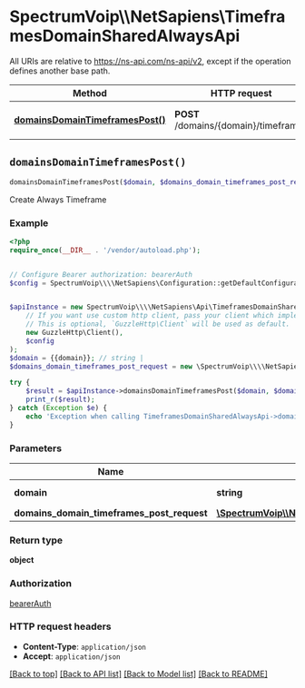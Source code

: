 # SpectrumVoip\\\\NetSapiens\TimeframesDomainSharedAlwaysApi

All URIs are relative to https://ns-api.com/ns-api/v2, except if the operation defines another base path.

| Method | HTTP request | Description |
| ------------- | ------------- | ------------- |
| [**domainsDomainTimeframesPost()**](TimeframesDomainSharedAlwaysApi.md#domainsDomainTimeframesPost) | **POST** /domains/{domain}/timeframes | Create Always Timeframe |


## `domainsDomainTimeframesPost()`

```php
domainsDomainTimeframesPost($domain, $domains_domain_timeframes_post_request): object
```

Create Always Timeframe



### Example

```php
<?php
require_once(__DIR__ . '/vendor/autoload.php');


// Configure Bearer authorization: bearerAuth
$config = SpectrumVoip\\\\NetSapiens\Configuration::getDefaultConfiguration()->setAccessToken('YOUR_ACCESS_TOKEN');


$apiInstance = new SpectrumVoip\\\\NetSapiens\Api\TimeframesDomainSharedAlwaysApi(
    // If you want use custom http client, pass your client which implements `GuzzleHttp\ClientInterface`.
    // This is optional, `GuzzleHttp\Client` will be used as default.
    new GuzzleHttp\Client(),
    $config
);
$domain = {{domain}}; // string | 
$domains_domain_timeframes_post_request = new \SpectrumVoip\\\\NetSapiens\Model\DomainsDomainTimeframesPostRequest(); // \SpectrumVoip\\\\NetSapiens\Model\DomainsDomainTimeframesPostRequest

try {
    $result = $apiInstance->domainsDomainTimeframesPost($domain, $domains_domain_timeframes_post_request);
    print_r($result);
} catch (Exception $e) {
    echo 'Exception when calling TimeframesDomainSharedAlwaysApi->domainsDomainTimeframesPost: ', $e->getMessage(), PHP_EOL;
}
```

### Parameters

| Name | Type | Description  | Notes |
| ------------- | ------------- | ------------- | ------------- |
| **domain** | **string**|  | [default to &#39;~&#39;] |
| **domains_domain_timeframes_post_request** | [**\SpectrumVoip\\\\NetSapiens\Model\DomainsDomainTimeframesPostRequest**](../Model/DomainsDomainTimeframesPostRequest.md)|  | [optional] |

### Return type

**object**

### Authorization

[bearerAuth](../../README.md#bearerAuth)

### HTTP request headers

- **Content-Type**: `application/json`
- **Accept**: `application/json`

[[Back to top]](#) [[Back to API list]](../../README.md#endpoints)
[[Back to Model list]](../../README.md#models)
[[Back to README]](../../README.md)
